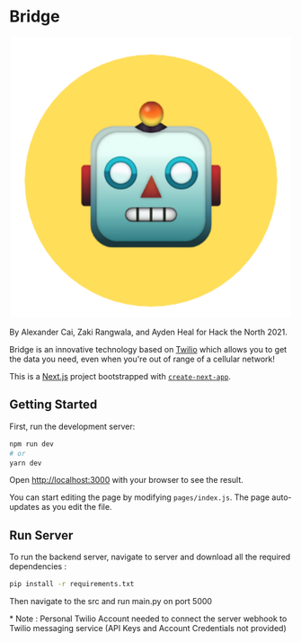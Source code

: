 # Bridge

<p align="center">
  <img width="500" height="500" src="web/public/favicon.png" alt="Logo">
</p>

By Alexander Cai, Zaki Rangwala, and Ayden Heal for Hack the North 2021.

Bridge is an innovative technology based on [Twilio](https://www.twilio.com/docs) which allows you to get the data you need, even when you're out of range of a cellular network!

This is a [Next.js](https://nextjs.org/) project bootstrapped with [`create-next-app`](https://github.com/vercel/next.js/tree/canary/packages/create-next-app).

## Getting Started

First, run the development server:

```bash
npm run dev
# or
yarn dev
```

Open [http://localhost:3000](http://localhost:3000) with your browser to see the result.

You can start editing the page by modifying `pages/index.js`. The page auto-updates as you edit the file.

## Run Server

To run the backend server, navigate to server and download all the required dependencies :

```bash
pip install -r requirements.txt
```

Then navigate to the src and run main.py on port 5000 <br>

\* Note : Personal Twilio Account needed to connect the server webhook to Twilio messaging service (API Keys and Account Credentials not provided)
